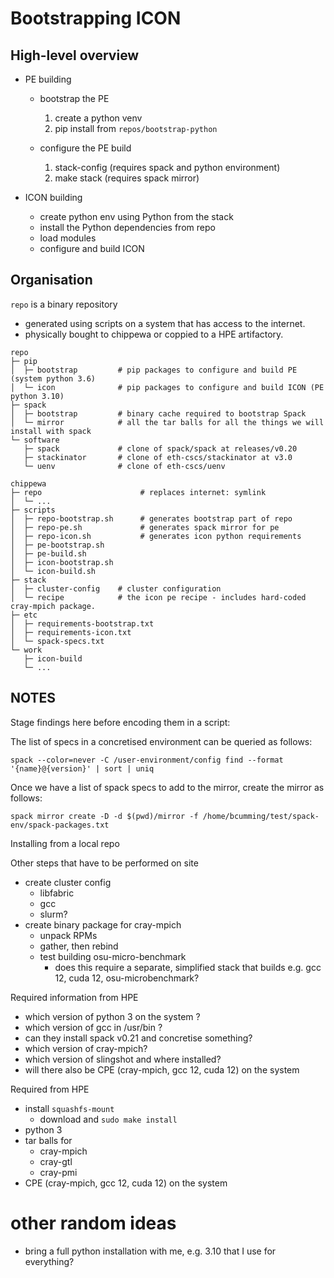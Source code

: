 # Bootstrapping ICON

## High-level overview

* PE building
    * bootstrap the PE
        1. create a python venv
        2. pip install from `repos/bootstrap-python`

    * configure the PE build
        1. stack-config (requires spack and python environment)
        2. make stack (requires spack mirror)

* ICON building
    * create python env using Python from the stack
    * install the Python dependencies from repo
    * load modules
    * configure and build ICON

## Organisation

`repo` is a binary repository
* generated using scripts on a system that has access to the internet.
* physically bought to chippewa or coppied to a HPE artifactory.

```
repo
├─ pip
│  ├─ bootstrap         # pip packages to configure and build PE (system python 3.6)
│  └─ icon              # pip packages to configure and build ICON (PE python 3.10)
├─ spack
│  ├─ bootstrap         # binary cache required to bootstrap Spack
│  └─ mirror            # all the tar balls for all the things we will install with spack
└─ software
   ├─ spack             # clone of spack/spack at releases/v0.20
   ├─ stackinator       # clone of eth-cscs/stackinator at v3.0
   └─ uenv              # clone of eth-cscs/uenv
```


```
chippewa
├─ repo                      # replaces internet: symlink
│  └─ ...
├─ scripts
│  ├─ repo-bootstrap.sh      # generates bootstrap part of repo
│  ├─ repo-pe.sh             # generates spack mirror for pe
│  ├─ repo-icon.sh           # generates icon python requirements
│  ├─ pe-bootstrap.sh
│  ├─ pe-build.sh
│  ├─ icon-bootstrap.sh
│  └─ icon-build.sh
├─ stack
│  ├─ cluster-config    # cluster configuration
│  └─ recipe            # the icon pe recipe - includes hard-coded cray-mpich package.
├─ etc
│  ├─ requirements-bootstrap.txt
│  ├─ requirements-icon.txt
│  └─ spack-specs.txt
└─ work
   ├─ icon-build
   └─ ...
```

## NOTES

Stage findings here before encoding them in a script:

The list of specs in a concretised environment can be queried as follows:
```
spack --color=never -C /user-environment/config find --format '{name}@{version}' | sort | uniq
```

Once we have a list of spack specs to add to the mirror, create the mirror as follows:
```
spack mirror create -D -d $(pwd)/mirror -f /home/bcumming/test/spack-env/spack-packages.txt
```

Installing from a local repo

Other steps that have to be performed on site
* create cluster config
    * libfabric
    * gcc
    * slurm?
* create binary package for cray-mpich
    * unpack RPMs
    * gather, then rebind
    * test building osu-micro-benchmark
        * does this require a separate, simplified stack that builds e.g. gcc 12, cuda 12, osu-microbenchmark?

Required information from HPE
* which version of python 3 on the system ?
* which version of gcc in /usr/bin ?
* can they install spack v0.21 and concretise something?
* which version of cray-mpich?
* which version of slingshot and where installed?
* will there also be CPE (cray-mpich, gcc 12, cuda 12) on the system

Required from HPE
* install `squashfs-mount`
    * download and `sudo make install`
* python 3
* tar balls for
    - cray-mpich
    - cray-gtl
    - cray-pmi
* CPE (cray-mpich, gcc 12, cuda 12) on the system

# other random ideas

* bring a full python installation with me, e.g. 3.10 that I use for everything?
